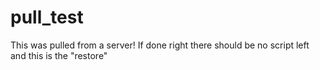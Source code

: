 # pull_test


This was pulled from a server! If done right there should be no script left and this is the "restore"
